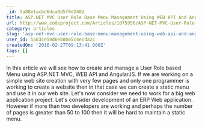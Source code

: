 ```yaml
---
_id: 5a88e1acbd6dca0d5f0d2402
title: ASP.NET MVC User Role Base Menu Management Using WEB API And AngularJS
url: http://www.codeproject.com/Articles/1075956/ASP-NET-MVC-User-Role-Base-Menu-Management-Using-W
category: articles
slug: 'asp-net-mvc-user-role-base-menu-management-using-web-api-and-angularjs'
user_id: 5a83ce59d6eb0005c4ecda2c
createdOn: '2016-02-27T09:13:41.000Z'
tags: []
---
```


In this article we will see how to create and manage a User Role based Menu using ASP.NET MVC, WEB API and AngularJS. If we are working on a simple web site creation with very few pages and only one programmer is working to create a website then in that case we can create a static menu and use it in our web site. Let's now consider we need to work for a big web application project. Let's consider development of an ERP Web application. However if more than two developers are working and perhaps the number of pages is greater than 50 to 100 then it will be hard to maintain a static menu.
